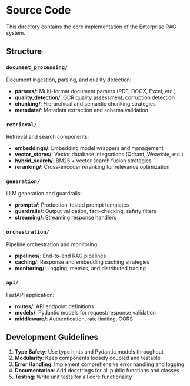 # Source Code

This directory contains the core implementation of the Enterprise RAG system.

## Structure

### `document_processing/`
Document ingestion, parsing, and quality detection:
- **parsers/**: Multi-format document parsers (PDF, DOCX, Excel, etc.)
- **quality_detection/**: OCR quality assessment, corruption detection
- **chunking/**: Hierarchical and semantic chunking strategies
- **metadata/**: Metadata extraction and schema validation

### `retrieval/`
Retrieval and search components:
- **embeddings/**: Embedding model wrappers and management
- **vector_stores/**: Vector database integrations (Qdrant, Weaviate, etc.)
- **hybrid_search/**: BM25 + vector search fusion strategies
- **reranking/**: Cross-encoder reranking for relevance optimization

### `generation/`
LLM generation and guardrails:
- **prompts/**: Production-tested prompt templates
- **guardrails/**: Output validation, fact-checking, safety filters
- **streaming/**: Streaming response handlers

### `orchestration/`
Pipeline orchestration and monitoring:
- **pipelines/**: End-to-end RAG pipelines
- **caching/**: Response and embedding caching strategies
- **monitoring/**: Logging, metrics, and distributed tracing

### `api/`
FastAPI application:
- **routes/**: API endpoint definitions
- **models/**: Pydantic models for request/response validation
- **middleware/**: Authentication, rate limiting, CORS

## Development Guidelines

1. **Type Safety**: Use type hints and Pydantic models throughout
2. **Modularity**: Keep components loosely coupled and testable
3. **Error Handling**: Implement comprehensive error handling and logging
4. **Documentation**: Add docstrings for all public functions and classes
5. **Testing**: Write unit tests for all core functionality
